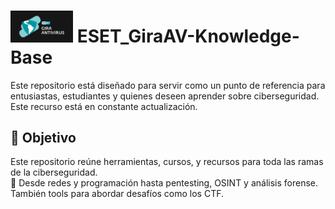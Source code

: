 <h1>
  <img src="Logo_GIra/GIRA-AV_-negativo_fondo_oscuro.jpg" alt="Logo" width="100" />
  ESET_GiraAV-Knowledge-Base
</h1>

<p>
  Este repositorio está diseñado para servir como un punto de referencia para entusiastas, estudiantes y quienes deseen aprender sobre ciberseguridad. Este recurso está en constante actualización.
</p>

## 🎯 Objetivo  
Este repositorio reúne herramientas, cursos, y recursos para toda las ramas de la ciberseguridad.  
📍 Desde redes y programación hasta pentesting, OSINT y análisis forense.  También tools para abordar desafíos como los CTF.
